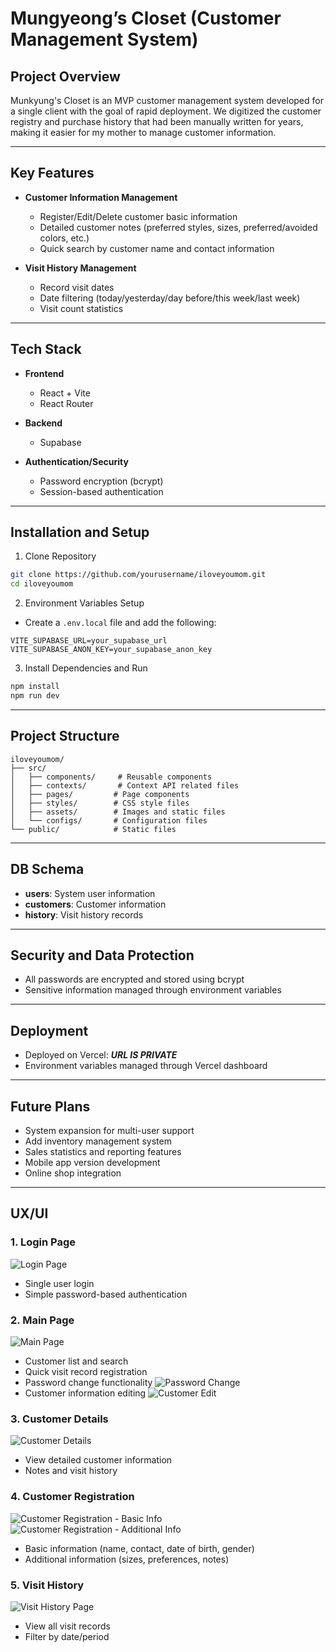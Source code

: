 # Mungyeong’s Closet (Customer Management System)

## Project Overview

Munkyung's Closet is an MVP customer management system developed for a single client with the goal of rapid deployment.
We digitized the customer registry and purchase history that had been manually written for years, making it easier for my mother to manage customer information.

---

## Key Features

- **Customer Information Management**
  - Register/Edit/Delete customer basic information
  - Detailed customer notes (preferred styles, sizes, preferred/avoided colors, etc.)
  - Quick search by customer name and contact information

- **Visit History Management**
  - Record visit dates
  - Date filtering (today/yesterday/day before/this week/last week)
  - Visit count statistics

---

## Tech Stack

- **Frontend**
  - React + Vite
  - React Router

- **Backend**
  - Supabase

- **Authentication/Security**
  - Password encryption (bcrypt)
  - Session-based authentication

---

## Installation and Setup

1. Clone Repository
```bash
git clone https://github.com/yourusername/iloveyoumom.git
cd iloveyoumom
```

2. Environment Variables Setup
- Create a `.env.local` file and add the following:
```
VITE_SUPABASE_URL=your_supabase_url
VITE_SUPABASE_ANON_KEY=your_supabase_anon_key
```

3. Install Dependencies and Run
```bash
npm install
npm run dev
```

---

## Project Structure

```
iloveyoumom/
├── src/
│   ├── components/     # Reusable components
│   ├── contexts/       # Context API related files
│   ├── pages/         # Page components
│   ├── styles/        # CSS style files
│   ├── assets/        # Images and static files
│   └── configs/       # Configuration files
└── public/            # Static files
```

---

## DB Schema

- **users**: System user information
- **customers**: Customer information
- **history**: Visit history records

---

## Security and Data Protection

- All passwords are encrypted and stored using bcrypt
- Sensitive information managed through environment variables

---

## Deployment

- Deployed on Vercel: ***URL IS PRIVATE***
- Environment variables managed through Vercel dashboard

---

## Future Plans

- System expansion for multi-user support
- Add inventory management system
- Sales statistics and reporting features
- Mobile app version development
- Online shop integration

---

## UX/UI

### 1. Login Page
![Login Page](/src/assets/ui/loginPage.png)
- Single user login
- Simple password-based authentication

### 2. Main Page
![Main Page](/src/assets/ui/mainPage.png)
- Customer list and search
- Quick visit record registration
- Password change functionality
![Password Change](/src/assets/ui/changePassword.png)
- Customer information editing
![Customer Edit](/src/assets/ui/mainPage_customerInfo_edit.png)

### 3. Customer Details
![Customer Details](/src/assets/ui/mainPage_customerInfo.png)
- View detailed customer information
- Notes and visit history

### 4. Customer Registration
![Customer Registration - Basic Info](/src/assets/ui/registerPage1.png)
![Customer Registration - Additional Info](/src/assets/ui/registerPage2.png)
- Basic information (name, contact, date of birth, gender)
- Additional information (sizes, preferences, notes)

### 5. Visit History
![Visit History Page](/src/assets/ui/historyPage.png)
- View all visit records
- Filter by date/period
